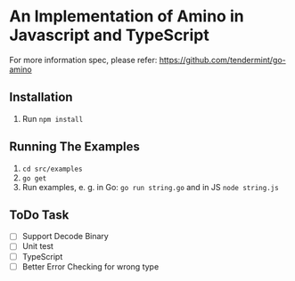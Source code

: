 # An Implementation of Amino in Javascript and TypeScript

For more information spec, please refer: https://github.com/tendermint/go-amino 

## Installation

1. Run `npm install`

## Running The Examples

1. `cd src/examples`
2. `go get`
3. Run examples, e. g. in Go: `go run string.go` and in JS `node string.js`

## ToDo Task
- [ ] Support Decode Binary
- [ ] Unit test
- [ ] TypeScript
- [ ] Better Error Checking for wrong type
